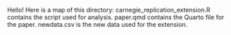 Hello! Here is a map of this directory:
carnegie_replication_extension.R contains the script used for analysis.
paper.qmd contains the Quarto file for the paper.
newdata.csv is the new data used for the extension.
